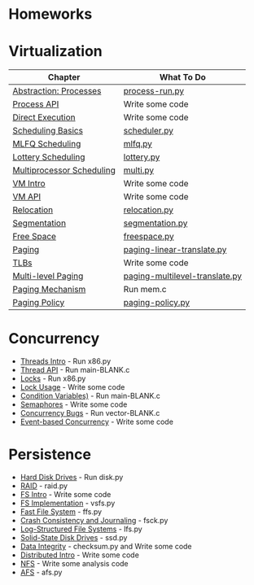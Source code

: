 
# Homeworks

# Virtualization

Chapter | What To Do
--------|-----------
[Abstraction: Processes](http://www.cs.wisc.edu/~remzi/OSTEP/cpu-intro.pdf) | [process-run.py](cpu-intro)
[Process API](http://www.cs.wisc.edu/~remzi/OSTEP/cpu-api.pdf) | Write some code
[Direct Execution](http://www.cs.wisc.edu/~remzi/OSTEP/cpu-mechanisms.pdf) | Write some code
[Scheduling Basics](http://www.cs.wisc.edu/~remzi/OSTEP/cpu-sched.pdf) | [scheduler.py](cpu-sched)
[MLFQ Scheduling](http://www.cs.wisc.edu/~remzi/OSTEP/cpu-sched-mlfq.pdf)	| [mlfq.py](cpu-sched-mlfq)
[Lottery Scheduling](http://www.cs.wisc.edu/~remzi/OSTEP/cpu-sched-lottery.pdf) | [lottery.py](cpu-sched-lottery)
[Multiprocessor Scheduling](http://www.cs.wisc.edu/~remzi/OSTEP/cpu-sched-multi.pdf) | [multi.py](cpu-sched-multi)
[VM Intro]() | Write some code
[VM API]() | Write some code
[Relocation](http://www.cs.wisc.edu/~remzi/OSTEP/vm-mechanism.pdf) | [relocation.py](vm-relocation)
[Segmentation](http://www.cs.wisc.edu/~remzi/OSTEP/vm-segmentation.pdf) | [segmentation.py](vm-segmentation)
[Free Space](http://www.cs.wisc.edu/~remzi/OSTEP/vm-freespace.pdf) | [freespace.py](vm-freespace)
[Paging](http://www.cs.wisc.edu/~remzi/OSTEP/vm-paging.pdf) | [paging-linear-translate.py](vm-paging)
[TLBs]() | Write some code
[Multi-level Paging](http://www.cs.wisc.edu/~remzi/OSTEP/vm-smalltables.pdf) | [paging-multilevel-translate.py](vm-smalltables)
[Paging Mechanism](http://www.cs.wisc.edu/~remzi/OSTEP/vm-beyondphys.pdf) | Run mem.c
[Paging Policy](http://www.cs.wisc.edu/~remzi/OSTEP/vm-beyondphys-policy.pdf) | [paging-policy.py](vm-beyondphys-policy)

# Concurrency

* [Threads Intro]() -	Run x86.py
* [Thread API]()	- Run main-BLANK.c
* [Locks]()	- Run x86.py
* [Lock Usage]() -	Write some code
* [Condition Variables)]()	- Run main-BLANK.c
* [Semaphores]() - Write some code
* [Concurrency Bugs]() - Run vector-BLANK.c
* [Event-based Concurrency]() - Write some code

# Persistence

* [Hard Disk Drives]() - Run disk.py
* [RAID]() - raid.py
* [FS Intro]() - Write some code
* [FS Implementation]() - vsfs.py
* [Fast File System]() - ffs.py
* [Crash Consistency and Journaling]() - fsck.py
* [Log-Structured File Systems]() - lfs.py
* [Solid-State Disk Drives]() - ssd.py
* [Data Integrity]() - checksum.py and Write some code
* [Distributed Intro]() - Write some code
* [NFS]() - Write some analysis code
* [AFS]() - afs.py
